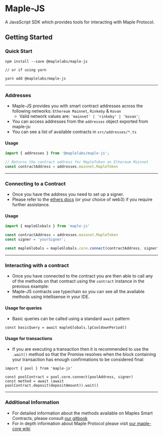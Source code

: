 # Maple-JS

A JavaScript SDK which provides tools for interacting with Maple Protocol.

## Getting Started

### Quick Start
```
npm install --save @maplelabs/maple-js

// or if using yarn

yarn add @maplelabs/maple-js
```
---
### Addresses
- Maple-JS provides you with smart contract addresses across the following networks: `Ethereum Mainnet`, `Rinkeby` & `Kovan`
    - Valid network values are: `'mainnet' | 'rinkeby' | 'kovan'`;
- You can access addresses from the `addresses` object exported from maple-js:
- You can see a list of available contracts in `src/addresses/*.ts`

#### Usage

```js
import { addresses } from '@maplelabs/maple-js';

// Returns the contract address for MapleToken on Ethereum Mainnet
const contractAddress = addresses.mainnet.MapleToken

```
---

### Connecting to a Contract

- Once you have the address you need to set up a signer.
- Please refer to the [ethers docs](https://docs.ethers.io/v5/) (or your choice of web3) if you require further assistance.


#### Usage

```js
import { mapleGlobals } from 'maple-js'

const contractAddress = addresses.mainnet.MapleToken
const signer = 'yourSigner';

const mapleGlobals = mapleGlobals.core.connect(contractAddress, signer)
```
---

### Interacting with a contract
- Once you have connected to the contract you are then able to call any of the methods on that contract using the `contract` instance in the previous example:
- Maple-JS contracts use typechain so you can see all the available methods using intellisense in your IDE.


#### Usage for queries
- Basic queries can be called using a standard `await` pattern

```
const basicQuery = await mapleGlobals.lpCooldownPeriod()
```

#### Usage for transactions
- If you are executing a transaction then it is recommended to use the `.wait()` method so that the Promise resolves when the block containing your transaction has enough confirmations to be considered final:

```
import { pool } from 'maple-js'

const poolContract = pool.core.connect(poolAddress, signer)
const method = await (await poolContract.deposit(depositAmount)).wait()
```
---


### Additional Information

- For detailed information about the methods available on Maples Smart Contracts, please consult [our gitbook](https://maplefinance.gitbook.io/maple/smart-contracts/general)
- For in depth information about Maple Protocol please visit [our maple-core wiki](https://github.com/maple-labs/maple-core/wiki)
